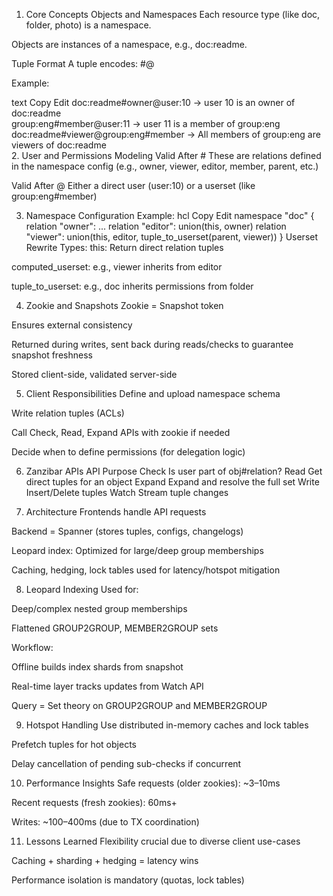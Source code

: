 1. Core Concepts
Objects and Namespaces
Each resource type (like doc, folder, photo) is a namespace.

Objects are instances of a namespace, e.g., doc:readme.

Tuple Format
A tuple encodes:
<object>#<relation>@<user or userset>

Example:

text
Copy
Edit
doc:readme#owner@user:10       →  user 10 is an owner of doc:readme  
group:eng#member@user:11       →  user 11 is a member of group:eng  
doc:readme#viewer@group:eng#member  →  All members of group:eng are viewers of doc:readme  
2. User and Permissions Modeling
Valid After #
These are relations defined in the namespace config (e.g., owner, viewer, editor, member, parent, etc.)

Valid After @
Either a direct user (user:10) or a userset (like group:eng#member)

3. Namespace Configuration
Example:
hcl
Copy
Edit
namespace "doc" {
  relation "owner": ...
  relation "editor": union(this, owner)
  relation "viewer": union(this, editor, tuple_to_userset(parent, viewer))
}
Userset Rewrite Types:
this: Return direct relation tuples

computed_userset: e.g., viewer inherits from editor

tuple_to_userset: e.g., doc inherits permissions from folder

4. Zookie and Snapshots
Zookie = Snapshot token

Ensures external consistency

Returned during writes, sent back during reads/checks to guarantee snapshot freshness

Stored client-side, validated server-side

5. Client Responsibilities
Define and upload namespace schema

Write relation tuples (ACLs)

Call Check, Read, Expand APIs with zookie if needed

Decide when to define permissions (for delegation logic)

6. Zanzibar APIs
API	Purpose
Check	Is user part of obj#relation?
Read	Get direct tuples for an object
Expand	Expand and resolve the full set
Write	Insert/Delete tuples
Watch	Stream tuple changes

7. Architecture
Frontends handle API requests

Backend = Spanner (stores tuples, configs, changelogs)

Leopard index: Optimized for large/deep group memberships

Caching, hedging, lock tables used for latency/hotspot mitigation

8. Leopard Indexing
Used for:

Deep/complex nested group memberships

Flattened GROUP2GROUP, MEMBER2GROUP sets

Workflow:

Offline builds index shards from snapshot

Real-time layer tracks updates from Watch API

Query = Set theory on GROUP2GROUP and MEMBER2GROUP

9. Hotspot Handling
Use distributed in-memory caches and lock tables

Prefetch tuples for hot objects

Delay cancellation of pending sub-checks if concurrent

10. Performance Insights
Safe requests (older zookies): ~3–10ms

Recent requests (fresh zookies): 60ms+

Writes: ~100–400ms (due to TX coordination)

11. Lessons Learned
Flexibility crucial due to diverse client use-cases

Caching + sharding + hedging = latency wins

Performance isolation is mandatory (quotas, lock tables)